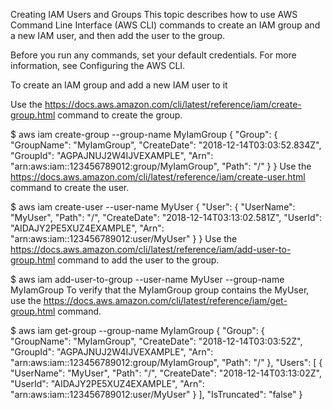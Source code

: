Creating IAM Users and Groups
This topic describes how to use AWS Command Line Interface (AWS CLI) commands to create an IAM group and a new IAM user, and then add the user to the group.

Before you run any commands, set your default credentials. For more information, see Configuring the AWS CLI.

To create an IAM group and add a new IAM user to it

Use the https://docs.aws.amazon.com/cli/latest/reference/iam/create-group.html command to create the group.

$ aws iam create-group --group-name MyIamGroup
{
    "Group": {
        "GroupName": "MyIamGroup",
        "CreateDate": "2018-12-14T03:03:52.834Z",
        "GroupId": "AGPAJNUJ2W4IJVEXAMPLE",
        "Arn": "arn:aws:iam::123456789012:group/MyIamGroup",
        "Path": "/"
    }
}
Use the https://docs.aws.amazon.com/cli/latest/reference/iam/create-user.html command to create the user.

$ aws iam create-user --user-name MyUser
{
    "User": {
        "UserName": "MyUser",
        "Path": "/",
        "CreateDate": "2018-12-14T03:13:02.581Z",
        "UserId": "AIDAJY2PE5XUZ4EXAMPLE",
        "Arn": "arn:aws:iam::123456789012:user/MyUser"
    }
}
Use the https://docs.aws.amazon.com/cli/latest/reference/iam/add-user-to-group.html command to add the user to the group.

$ aws iam add-user-to-group --user-name MyUser --group-name MyIamGroup
To verify that the MyIamGroup group contains the MyUser, use the https://docs.aws.amazon.com/cli/latest/reference/iam/get-group.html command.

$ aws iam get-group --group-name MyIamGroup
{
    "Group": {
        "GroupName": "MyIamGroup",
        "CreateDate": "2018-12-14T03:03:52Z",
        "GroupId": "AGPAJNUJ2W4IJVEXAMPLE",
        "Arn": "arn:aws:iam::123456789012:group/MyIamGroup",
        "Path": "/"
    },
    "Users": [
        {
            "UserName": "MyUser",
            "Path": "/",
            "CreateDate": "2018-12-14T03:13:02Z",
            "UserId": "AIDAJY2PE5XUZ4EXAMPLE",
            "Arn": "arn:aws:iam::123456789012:user/MyUser"
        }
    ],
    "IsTruncated": "false"
}
